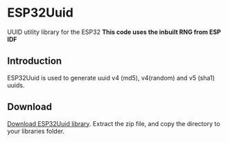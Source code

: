 # ESP32Uuid

UUID utility library for the ESP32
**This code uses the inbuilt RNG from ESP IDF**

## Introduction

ESP32Uuid is used to generate uuid v4 (md5), v4(random) and v5 (sha1) uuids.

## Download

[Download ESP32Uuid library](https://github.com/enigmaalgorithms/ESP32Uuid.git). Extract the zip file, and copy the directory to your libraries folder.
